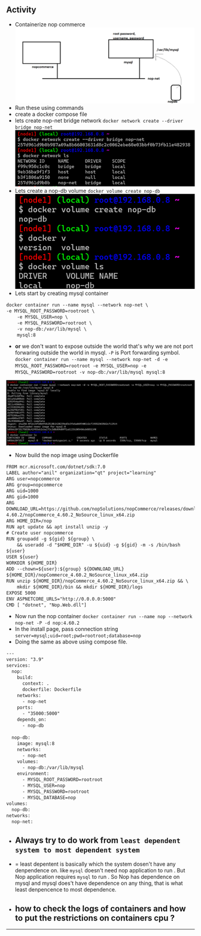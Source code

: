 ## Activity

* Containerize nop commerce
![preview](images/243.png)
* Run these using commands
* create a docker compose file
* lets create nop-net bridge network
`docker network create --driver bridge nop-net`
![preview](images/272.png)
* Lets create a nop-db volume
`docker volume create nop-db`
![preview](images/273.png)
* Lets start by creating mysql container
```
docker container run --name mysql --network nop-net \
-e MYSQL_ROOT_PASSWORD=rootroot \
    -e MYSQL_USER=nop \
    -e MYSQL_PASSWORD=rootroot \
    -v nop-db:/var/lib/mysql \
    mysql:8
```
* __or__ we don't want to expose outside the world that's why we are not port forwaring outside the world in mysql. `-P` is Port forwarding symbol. 
`docker container run --name mysql --network nop-net -d -e MYSQL_ROOT_PASSWORD=rootroot -e MYSQL_USER=nop -e MYSQL_PASSWORD=rootroot -v nop-db:/var/lib/mysql mysql:8`

![preview](images/274.png)

* Now build the nop image using Dockerfile

```
FROM mcr.microsoft.com/dotnet/sdk:7.0
LABEL author="anil" organization="qt" project="learning"
ARG user=nopcommerce
ARG group=nopcommerce
ARG uid=1000 
ARG gid=1000
ARG DOWNLOAD_URL=https://github.com/nopSolutions/nopCommerce/releases/download/release-4.60.2/nopCommerce_4.60.2_NoSource_linux_x64.zip
ARG HOME_DIR=/nop
RUN apt update && apt install unzip -y
# Create user nopcommerce
RUN groupadd -g ${gid} ${group} \
    && useradd -d "$HOME_DIR" -u ${uid} -g ${gid} -m -s /bin/bash ${user}
USER ${user}
WORKDIR ${HOME_DIR}
ADD --chown=${user}:${group} ${DOWNLOAD_URL} ${HOME_DIR}/nopCommerce_4.60.2_NoSource_linux_x64.zip
RUN unzip ${HOME_DIR}/nopCommerce_4.60.2_NoSource_linux_x64.zip && \
    mkdir ${HOME_DIR}/bin && mkdir ${HOME_DIR}/logs
EXPOSE 5000
ENV ASPNETCORE_URLS="http://0.0.0.0:5000"
CMD [ "dotnet", "Nop.Web.dll"]

```

* Now run the nop container
`docker container run --name nop --network nop-net -P -d nop:4.60.2`
* In the install page, pass connection string
`server=mysql;uid=root;pwd=rootroot;database=nop`
* Doing the same as above using compose file.
```
---
version: "3.9"
services:
  nop:
    build:
      context: .
      dockerfile: Dockerfile
    networks:
      - nop-net
    ports:
      - "35000:5000"
    depends_on:
      - nop-db

  nop-db:
    image: mysql:8
    networks:
      - nop-net
    volumes:
      - nop-db:/var/lib/mysql
    environment:
      - MYSQL_ROOT_PASSWORD=rootroot
      - MYSQL_USER=nop
      - MYSQL_PASSWORD=rootroot
      - MYSQL_DATABASE=nop
volumes:
  nop-db:
networks:
  nop-net:
```
* ## Always try to do work from `least dependent system to most dependent system`
* = least depentent is basically which the system dosen't have  any denpendence on.  like `mysql` doesn't need nop application to run . But Nop application requires `mysql` to run . So Nop has dependence on mysql and mysql does't have dependence on any thing, that is what least denpencence to most dependence.
* ## how to check the logs of containers and how to put the restrictions on containers cpu ?
-------------------------------------------------------------------------------------------------------------------


